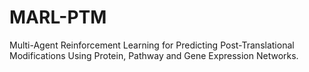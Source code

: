 # MARL-PTM
Multi-Agent Reinforcement Learning for Predicting Post-Translational Modifications Using Protein, Pathway and Gene Expression Networks.
